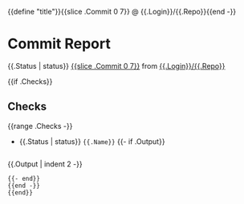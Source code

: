 {{define "title"}}{{slice .Commit 0 7}} @ {{.Login}}/{{.Repo}}{{end -}}
# Commit Report

{{.Status | status}} [{{slice .Commit 0 7}}](https://github.com/{{.Login}}/{{.Repo}}/commit/{{.Commit}}) from [{{.Login}}/{{.Repo}}](https://github.com/{{.Login}}/{{.Repo}})

{{if .Checks}}
## Checks

{{range .Checks -}}
* {{.Status | status}} `{{.Name}}`
  {{- if .Output}}
  ```text
{{.Output | indent 2 -}}
  ```
  {{- end}}
{{end -}}
{{end}}